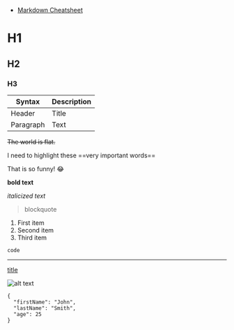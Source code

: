 - [Markdown Cheatsheet](https://github.com/adam-p/markdown-here/wiki/Markdown-Cheatsheet)



# H1
## H2
### H3


| Syntax | Description |
| ----------- | ----------- |
| Header | Title |
| Paragraph | Text |

~~The world is flat.~~

I need to highlight these ==very important words==

That is so funny! :joy:

**bold text**

*italicized text*

> blockquote

1. First item
2. Second item
3. Third item

`code`

---

[title](https://www.example.com)

![alt text](image.jpg)


```
{
  "firstName": "John",
  "lastName": "Smith",
  "age": 25
}
```
